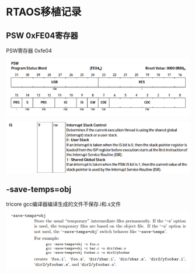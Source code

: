 # RTAOS移植记录

## PSW 0xFE04寄存器

PSW寄存器 0xfe04

![image-20230115202517570](img/RTAOS移植记录/image-20230115202517570.png)

![image-20230115202526908](img/RTAOS移植记录/image-20230115202526908.png)

## -save-temps=obj

tricore gcc编译器编译生成的文件不保存.i和.s文件

![image-20230116174120133](img/RTAOS移植记录/image-20230116174120133.png)

